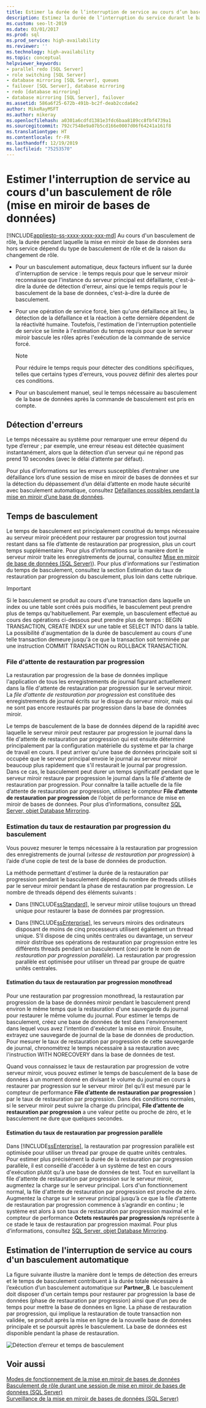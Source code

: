 ```yaml
---
title: Estimer la durée de l’interruption de service au cours d’un basculement en miroir
description: Estimez la durée de l’interruption du service durant le basculement d’un miroir de base de données du rôle principal au rôle secondaire.
ms.custom: seo-lt-2019
ms.date: 03/01/2017
ms.prod: sql
ms.prod_service: high-availability
ms.reviewer: ''
ms.technology: high-availability
ms.topic: conceptual
helpviewer_keywords:
- parallel redo [SQL Server]
- role switching [SQL Server]
- database mirroring [SQL Server], queues
- failover [SQL Server], database mirroring
- redo [database mirroring]
- database mirroring [SQL Server], failover
ms.assetid: 586a6f25-672b-491b-bc2f-deab2ccda6e2
author: MikeRayMSFT
ms.author: mikeray
ms.openlocfilehash: a0301a6cdfd1381e3fdc6baa8189cc8fbf4739a1
ms.sourcegitcommit: 792c7548e9a07b5cd166e0007d06f64241a161f8
ms.translationtype: HT
ms.contentlocale: fr-FR
ms.lasthandoff: 12/19/2019
ms.locfileid: "75253570"
---
```

# <a name="estimate-the-interruption-of-service-during-role-switching-database-mirroring"></a>Estimer l'interruption de service au cours d'un basculement de rôle (mise en miroir de bases de données)
[!INCLUDE[appliesto-ss-xxxx-xxxx-xxx-md](../../includes/appliesto-ss-xxxx-xxxx-xxx-md.md)]
  Au cours d'un basculement de rôle, la durée pendant laquelle la mise en miroir de base de données sera hors service dépend du type de basculement de rôle et de la raison du changement de rôle.  
  
-   Pour un basculement automatique, deux facteurs influent sur la durée d'interruption de service : le temps requis pour que le serveur miroir reconnaisse que l'instance du serveur principal est défaillante, c'est-à-dire la durée de détection d'erreur, ainsi que le temps requis pour le basculement de la base de données, c'est-à-dire la durée de basculement.  
  
-   Pour une opération de service forcé, bien qu'une défaillance ait lieu, la détection de la défaillance et la réaction à cette dernière dépendent de la réactivité humaine. Toutefois, l'estimation de l'interruption potentielle de service se limite à l'estimation du temps requis pour que le serveur miroir bascule les rôles après l'exécution de la commande de service forcé.  
  
    > [!NOTE]  
    >  Pour réduire le temps requis pour détecter des conditions spécifiques, telles que certains types d'erreurs, vous pouvez définir des alertes pour ces conditions.  
  
-   Pour un basculement manuel, seul le temps nécessaire au basculement de la base de données après la commande de basculement est pris en compte.  
  
## <a name="error-detection"></a>Détection d'erreurs  
 Le temps nécessaire au système pour remarquer une erreur dépend du type d’erreur ; par exemple, une erreur réseau est détectée quasiment instantanément, alors que la détection d’un serveur qui ne répond pas prend 10 secondes (avec le délai d’attente par défaut).  
  
 Pour plus d’informations sur les erreurs susceptibles d’entraîner une défaillance lors d’une session de mise en miroir de bases de données et sur la détection du dépassement d’un délai d’attente en mode haute sécurité avec basculement automatique, consultez [Défaillances possibles pendant la mise en miroir d’une base de données](../../database-engine/database-mirroring/possible-failures-during-database-mirroring.md).  
  
## <a name="failover-time"></a>Temps de basculement  
 Le temps de basculement est principalement constitué du temps nécessaire au serveur miroir précédent pour restaurer par progression tout journal restant dans sa file d’attente de restauration par progression, plus un court temps supplémentaire. Pour plus d’informations sur la manière dont le serveur miroir traite les enregistrements de journal, consultez [Mise en miroir de base de données &#40;SQL Server&#41;](../../database-engine/database-mirroring/database-mirroring-sql-server.md)). Pour plus d'informations sur l'estimation du temps de basculement, consultez la section Estimation du taux de restauration par progression du basculement, plus loin dans cette rubrique.  
  
> [!IMPORTANT]  
>  Si le basculement se produit au cours d'une transaction dans laquelle un index ou une table sont créés puis modifiés, le basculement peut prendre plus de temps qu'habituellement.  Par exemple, un basculement effectué au cours des opérations ci-dessous peut prendre plus de temps :  BEGIN TRANSACTION, CREATE INDEX sur une table et SELECT INTO dans la table. La possibilité d'augmentation de la durée de basculement au cours d'une telle transaction demeure jusqu'à ce que la transaction soit terminée par une instruction COMMIT TRANSACTION ou ROLLBACK TRANSACTION.  
  
### <a name="the-redo-queue"></a>File d'attente de restauration par progression  
 La restauration par progression de la base de données implique l'application de tous les enregistrements de journal figurant actuellement dans la file d'attente de restauration par progression sur le serveur miroir. La *file d’attente de restauration par progression* est constituée des enregistrements de journal écrits sur le disque du serveur miroir, mais qui ne sont pas encore restaurés par progression dans la base de données miroir.  
  
 Le temps de basculement de la base de données dépend de la rapidité avec laquelle le serveur miroir peut restaurer par progression le journal dans la file d'attente de restauration par progression qui est ensuite déterminé principalement par la configuration matérielle du système et par la charge de travail en cours. Il peut arriver qu'une base de données principale soit si occupée que le serveur principal envoie le journal au serveur miroir beaucoup plus rapidement que s'il restaurait le journal par progression. Dans ce cas, le basculement peut durer un temps significatif pendant que le serveur miroir restaure par progression le journal dans la file d'attente de restauration par progression. Pour connaître la taille actuelle de la file d’attente de restauration par progression, utilisez le compteur **File d’attente de restauration par progression** de l’objet de performance de mise en miroir de bases de données. Pour plus d’informations, consultez [SQL Server, objet Database Mirroring](../../relational-databases/performance-monitor/sql-server-database-mirroring-object.md).  
  
### <a name="estimating-the-failover-redo-rate"></a>Estimation du taux de restauration par progression du basculement  
 Vous pouvez mesurer le temps nécessaire à la restauration par progression des enregistrements de journal (*vitesse de restauration par progression*) à l’aide d’une copie de test de la base de données de production.  
  
 La méthode permettant d'estimer la durée de la restauration par progression pendant le basculement dépend du nombre de threads utilisés par le serveur miroir pendant la phase de restauration par progression. Le nombre de threads dépend des éléments suivants :  
  
-   Dans [!INCLUDE[ssStandard](../../includes/ssstandard-md.md)], le serveur miroir utilise toujours un thread unique pour restaurer la base de données par progression.  
  
-   Dans [!INCLUDE[ssEnterprise](../../includes/ssenterprise-md.md)], les serveurs miroirs des ordinateurs disposant de moins de cinq processeurs utilisent également un thread unique. S’il dispose de cinq unités centrales ou davantage, un serveur miroir distribue ses opérations de restauration par progression entre les différents threads pendant un basculement (ceci porte le nom de *restauration par progression parallèle*). La restauration par progression parallèle est optimisée pour utiliser un thread par groupe de quatre unités centrales.  
  
#### <a name="estimating-the-single-threaded-redo-rate"></a>Estimation du taux de restauration par progression monothread  
 Pour une restauration par progression monothread, la restauration par progression de la base de données miroir pendant le basculement prend environ le même temps que la restauration d'une sauvegarde du journal pour restaurer le même volume du journal. Pour estimer le temps de basculement, créez une base de données de test dans l'environnement dans lequel vous avez l'intention d'exécuter la mise en miroir. Ensuite, extrayez une sauvegarde de journal de la base de données de production. Pour mesurer le taux de restauration par progression de cette sauvegarde de journal, chronométrez le temps nécessaire à sa restauration avec l'instruction WITH NORECOVERY dans la base de données de test.  
  
 Quand vous connaissez le taux de restauration par progression de votre serveur miroir, vous pouvez estimer le temps de basculement de la base de données à un moment donné en divisant le volume du journal en cours à restaurer par progression sur le serveur miroir (tel qu’il est mesuré par le compteur de performance **File d’attente de restauration par progression** ) par le taux de restauration par progression. Dans des conditions normales, si le serveur miroir peut suivre la charge du principal, **File d’attente de restauration par progression** a une valeur petite ou proche de zéro, et le basculement ne dure que quelques secondes.  
  
#### <a name="estimating-the-parallel-redo-rate"></a>Estimation du taux de restauration par progression parallèle  
 Dans [!INCLUDE[ssEnterprise](../../includes/ssenterprise-md.md)], la restauration par progression parallèle est optimisée pour utiliser un thread par groupe de quatre unités centrales. Pour estimer plus précisément la durée de la restauration par progression parallèle, il est conseillé d'accéder à un système de test en cours d'exécution plutôt qu'à une base de données de test. Tout en surveillant la file d'attente de restauration par progression sur le serveur miroir, augmentez la charge sur le serveur principal. Lors d'un fonctionnement normal, la file d'attente de restauration par progression est proche de zéro. Augmentez la charge sur le serveur principal jusqu’à ce que la file d’attente de restauration par progression commence à s’agrandir en continu ; le système est alors à son taux de restauration par progression maximal et le compteur de performance **Octets restaurés par progression/s** représente à ce stade le taux de restauration par progression maximal. Pour plus d’informations, consultez [SQL Server, objet Database Mirroring](../../relational-databases/performance-monitor/sql-server-database-mirroring-object.md).  
  
## <a name="estimating-interruption-of-service-during-automatic-failover"></a>Estimation de l'interruption de service au cours d'un basculement automatique  
 La figure suivante illustre la manière dont le temps de détection des erreurs et le temps de basculement contribuent à la durée totale nécessaire à l’exécution d’un basculement automatique sur **Partner_B**. Le basculement doit disposer d'un certain temps pour restaurer par progression la base de données (phase de restauration par progression) ainsi que d'un peu de temps pour mettre la base de données en ligne. La phase de restauration par progression, qui implique la restauration de toute transaction non validée, se produit après la mise en ligne de la nouvelle base de données principale et se poursuit après le basculement. La base de données est disponible pendant la phase de restauration.  
  
 ![Détection d’erreur et temps de basculement](../../database-engine/database-mirroring/media/dbm-failovauto-time.gif "Détection d’erreur et temps de basculement")  
  
## <a name="see-also"></a>Voir aussi  
 [Modes de fonctionnement de la mise en miroir de bases de données](../../database-engine/database-mirroring/database-mirroring-operating-modes.md)   
 [Basculement de rôle durant une session de mise en miroir de bases de données &#40;SQL Server&#41;](../../database-engine/database-mirroring/role-switching-during-a-database-mirroring-session-sql-server.md)   
 [Surveillance de la mise en miroir de bases de données &#40;SQL Server&#41;](../../database-engine/database-mirroring/monitoring-database-mirroring-sql-server.md)  
  
  
